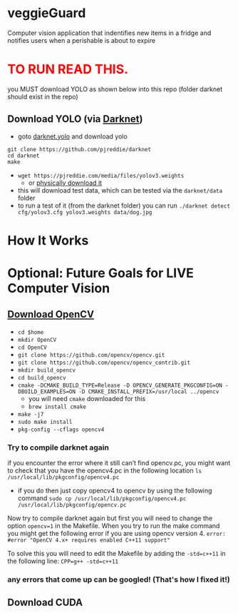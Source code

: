 # veggieGuard
Computer vision application that indentifies new items in a fridge and notifies users when a perishable is about to expire

# <span style="color:red">TO RUN READ THIS.</span>
you MUST download YOLO as shown below into this repo (folder darknet should exist in the repo)

## Download YOLO (via [Darknet](https://pjreddie.com/darknet/install/#cuda))
- goto [darknet.yolo](https://pjreddie.com/darknet/yolo/) and download yolo
```
git clone https://github.com/pjreddie/darknet
cd darknet
make
```
- `wget https://pjreddie.com/media/files/yolov3.weights` 
    - or [physically download it](https://pjreddie.com/media/files/yolov3.weights)
- this will download test data, which can be tested via the `darknet/data` folder
- to run a test of it (from the darknet folder) you can run `./darknet detect cfg/yolov3.cfg yolov3.weights data/dog.jpg`


# How It Works



# Optional: Future Goals for LIVE Computer Vision
## [Download OpenCV](https://efcomputer.net.au/blog/4-steps-to-install-darknet-with-cuda-and-opencv-for-realtime-object-detection/) 

- `cd $home`
- `mkdir OpenCV`
- `cd OpenCV`
- `git clone https://github.com/opencv/opencv.git`
- `git clone https://github.com/opencv/opencv_contrib.git`
- `mkdir build_opencv`
- `cd build_opencv`
- `cmake -DCMAKE_BUILD_TYPE=Release -D OPENCV_GENERATE_PKGCONFIG=ON -DBUILD_EXAMPLES=ON -D CMAKE_INSTALL_PREFIX=/usr/local ../opencv`
    - you will need `cmake` downloaded for this
    - `brew install cmake`
- `make -j7`
- `sudo make install`
- `pkg-config --cflags opencv4`

### Try to compile darknet again
if you encounter the error where it still can’t find opencv.pc, you might want to check that you have the opencv4.pc in the following location
`ls /usr/local/lib/pkgconfig/opencv4.pc`
- if you do then just copy opencv4 to opencv by using the following command
`sudo cp /usr/local/lib/pkgconfig/opencv4.pc /usr/local/lib/pkgconfig/opencv.pc`

Now try to compile darknet again but first you will need to change the option `opencv=1` in the Makefile. When you try to run the make command you might get the following error if you are using opencv version 4.
`error: #error "OpenCV 4.x+ requires enabled C++11 support"`

To solve this you will need to edit the Makefile by adding the `-std=c++11` in the following line:
`CPP=g++ -std=c++11`

### any errors that come up can be googled! (That's how I fixed it!)

## Download CUDA

